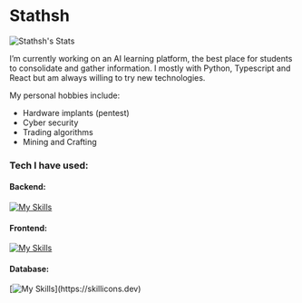 # Stathsh

![Stathsh's Stats](https://github-readme-stats.vercel.app/api?username=Stathsh&theme=prussian&show_icons=true&hide_border=false&count_private=true)

I’m currently working on an AI learning platform, the best place for students to consolidate and gather information. I mostly with Python, Typescript and React but am always willing to try new technologies. 

My personal hobbies include:

- Hardware implants (pentest)
- Cyber security
- Trading algorithms
- Mining and Crafting

### Tech I have used:
#### Backend: 
[![My Skills](https://skillicons.dev/icons?i=java,cpp,python,go,fastapi)](https://skillicons.dev)

#### Frontend:
[![My Skills](https://skillicons.dev/icons?i=html,css,tailwind,bootstrap,js,ts,react,nextjs)](https://skillicons.dev)

#### Database:
[![My Skills](https://skillicons.dev/icons?i=sqlite,mysql,supabase,)](https://skillicons.dev)

<!--
- 🌱 I’m currently learning ...
- 👯 I’m looking to collaborate on ...
- 🤔 I’m looking for help with ...

📫 How to reach me: ...
- 😄 Pronouns: ...
- ⚡ Fun fact: ...
-->

